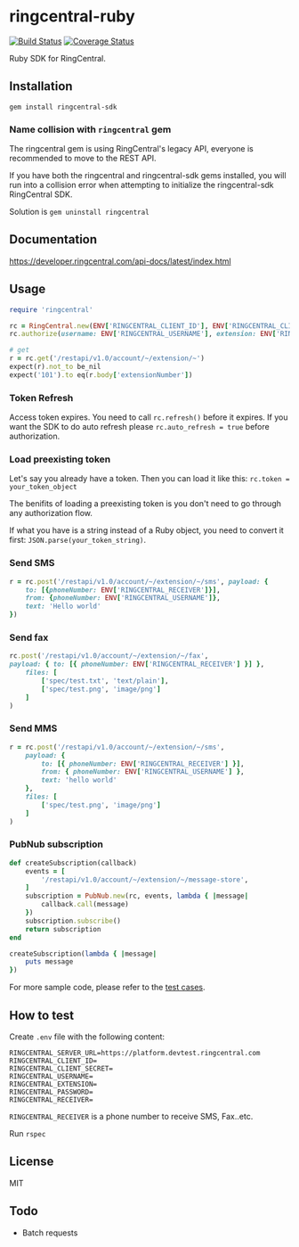 # ringcentral-ruby

[![Build Status](https://travis-ci.org/ringcentral/ringcentral-ruby.svg?branch=master)](https://travis-ci.org/ringcentral/ringcentral-ruby)
[![Coverage Status](https://coveralls.io/repos/github/ringcentral/ringcentral-ruby/badge.svg?branch=master)](https://coveralls.io/github/ringcentral/ringcentral-ruby?branch=master)

Ruby SDK for RingCentral.


## Installation

```
gem install ringcentral-sdk
```


### Name collision with `ringcentral` gem

The ringcentral gem is using RingCentral's legacy API, everyone is recommended to move to the REST API.

If you have both the ringcentral and ringcentral-sdk gems installed, you will run into a collision error when attempting to initialize the ringcentral-sdk RingCentral SDK.

Solution is `gem uninstall ringcentral`


## Documentation

https://developer.ringcentral.com/api-docs/latest/index.html


## Usage

```ruby
require 'ringcentral'

rc = RingCentral.new(ENV['RINGCENTRAL_CLIENT_ID'], ENV['RINGCENTRAL_CLIENT_SECRET'], ENV['RINGCENTRAL_SERVER_URL'])
rc.authorize(username: ENV['RINGCENTRAL_USERNAME'], extension: ENV['RINGCENTRAL_EXTENSION'], password: ENV['RINGCENTRAL_PASSWORD'])

# get
r = rc.get('/restapi/v1.0/account/~/extension/~')
expect(r).not_to be_nil
expect('101').to eq(r.body['extensionNumber'])
```


### Token Refresh

Access token expires. You need to call `rc.refresh()` before it expires.
If you want the SDK to do auto refresh please `rc.auto_refresh = true` before authorization.


### Load preexisting token

Let's say you already have a token. Then you can load it like this: `rc.token = your_token_object`

The benifits of loading a preexisting token is you don't need to go through any authorization flow.

If what you have is a string instead of a Ruby object, you need to convert it first: `JSON.parse(your_token_string)`.


### Send SMS

```ruby
r = rc.post('/restapi/v1.0/account/~/extension/~/sms', payload: {
    to: [{phoneNumber: ENV['RINGCENTRAL_RECEIVER']}],
    from: {phoneNumber: ENV['RINGCENTRAL_USERNAME']},
    text: 'Hello world'
})
```


### Send fax

```ruby
rc.post('/restapi/v1.0/account/~/extension/~/fax',
payload: { to: [{ phoneNumber: ENV['RINGCENTRAL_RECEIVER'] }] },
    files: [
        ['spec/test.txt', 'text/plain'],
        ['spec/test.png', 'image/png']
    ]
)
```


### Send MMS

```ruby
r = rc.post('/restapi/v1.0/account/~/extension/~/sms',
    payload: {
        to: [{ phoneNumber: ENV['RINGCENTRAL_RECEIVER'] }],
        from: { phoneNumber: ENV['RINGCENTRAL_USERNAME'] },
        text: 'hello world'
    },
    files: [
        ['spec/test.png', 'image/png']
    ]
)
```


### PubNub subscription

```ruby
def createSubscription(callback)
    events = [
        '/restapi/v1.0/account/~/extension/~/message-store',
    ]
    subscription = PubNub.new(rc, events, lambda { |message|
        callback.call(message)
    })
    subscription.subscribe()
    return subscription
end

createSubscription(lambda { |message|
    puts message
})
```


For more sample code, please refer to the [test cases](/spec).


## How to test

Create `.env` file with the following content:

```
RINGCENTRAL_SERVER_URL=https://platform.devtest.ringcentral.com
RINGCENTRAL_CLIENT_ID=
RINGCENTRAL_CLIENT_SECRET=
RINGCENTRAL_USERNAME=
RINGCENTRAL_EXTENSION=
RINGCENTRAL_PASSWORD=
RINGCENTRAL_RECEIVER=
```

`RINGCENTRAL_RECEIVER` is a phone number to receive SMS, Fax..etc.

Run `rspec`


## License

MIT


## Todo

- Batch requests
